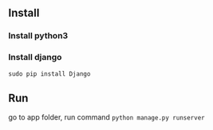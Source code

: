 ## Install
### Install python3
### Install django
`sudo pip install Django`
## Run
go to app folder, run command
`python manage.py runserver`